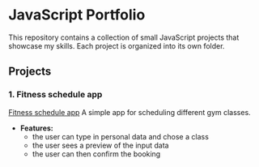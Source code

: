 # JavaScript Portfolio

This repository contains a collection of small JavaScript projects that showcase my skills. Each project is organized into its own folder.

## Projects

### 1. Fitness schedule app 
[Fitness schedule app](https://stefanchervenkov.github.io/js-portfolio-projects/01.%20Fitness-class-schedule)
A simple app for scheduling different gym classes. 
- **Features:**
    - the user can type in personal data and chose a class
    - the user sees a preview of the input data
    - the user can then confirm the booking



